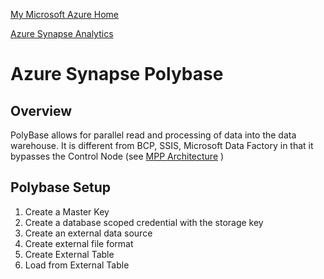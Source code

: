 [My Microsoft Azure Home](microsoft_learn_home.md)

[Azure Synapse Analytics](azure_synapse_analytics.md)


# Azure Synapse Polybase

## Overview

PolyBase allows for parallel read and processing of data into the data warehouse. It is different from BCP, SSIS, Microsoft Data Factory in that it bypasses the Control Node (see [MPP Architecture](azure_synapse_mpp_architecture.md) )


## Polybase Setup

1. Create a Master Key
2. Create a database scoped credential with the storage key
3. Create an external data source
4. Create external file format
5. Create External Table
6. Load from External Table
